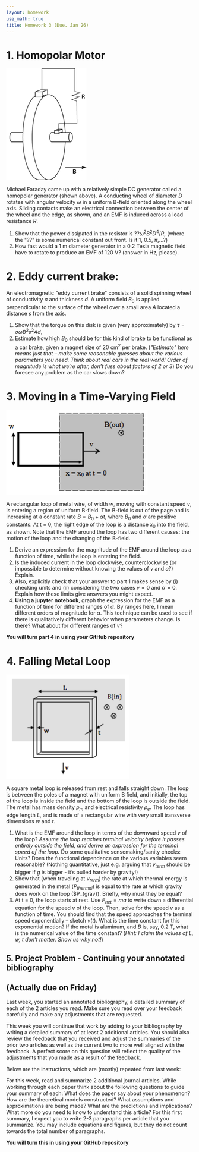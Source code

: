 ```yaml
---
layout: homework
use_math: true
title: Homework 3 (Due. Jan 26)
---
```


# 1. Homopolar Motor

![homopolar][homopolar]

[homopolar]: ./images/hw3/homopolar_motor.png

Michael Faraday came up with a relatively simple DC generator called a homopolar generator (shown above).  A conducting wheel of diameter $D$ rotates with angular velocity $\omega$ in a uniform B-field oriented along the wheel axis.  Sliding contacts make an electrical connection between the center of the wheel and the edge, as shown, and an EMF is induced across a load resistance $R$.

1. Show that the power dissipated in the resistor is $??\omega^2B^2D^4/R$, (where the "??" is some numerical constant out front. Is it 1, 0.5, $\pi$,...?)
2. How fast would a 1 m diameter generator in a 0.2 Tesla magnetic field have to rotate to produce an EMF of 120 V?  (answer in Hz, please).


# 2. Eddy current brake:

An electromagnetic "eddy current brake" consists of a solid spinning wheel of conductivity $\sigma$ and thickness $d$.  A uniform field $B_0$ is applied perpendicular to the surface of the wheel over a small area $A$ located a distance $s$ from the axis.

1. Show that the torque on this disk is given (very approximately) by $\tau = \sigma \omega B^2 s^2 A d$.
2. Estimate how high $B_0$ should be for this kind of brake to be functional as a car brake, given a magnet size of 20 $\mathrm{cm}^2$ per brake.  (*"Estimate" here means just that – make some reasonable guesses about the various parameters you need. Think about real cars in the real world! Order of magnitude is what we’re after, don’t fuss about factors of 2 or 3*) Do you foresee any problem as the car slows down?

# 3. Moving in a Time-Varying Field

![fl][fl]

[fl]: ./images/hw3/moving_loop.png

A rectangular loop of metal wire, of width $w$, moving with constant speed $v$, is entering a region of uniform B-field. The B-field is out of the page and is increasing at a constant rate $B=B_0 + \alpha t$, where $B_0$ and $\alpha$ are positive constants.  At t = 0, the right edge of the loop is a distance $x_0$ into the field, as shown. Note that the EMF around the loop has two different causes: the motion of the loop and the changing of the B-field.

1. Derive an expression for the magnitude of the EMF around the loop as a function of time, while the loop is entering the field.
2. Is the induced current in the loop clockwise, counterclockwise (or impossible to determine without knowing the values of $v$ and $a$?) Explain.
3. Also, explicitly check that your answer to part 1 makes sense by (i) checking units and (ii) considering the two cases $v = 0$ and  $\alpha = 0$.  Explain how these limits give answers you might expect.
4. **Using a jupyter notebook**, graph the expression for the EMF as a function of time for different ranges of $\alpha$. By ranges here, I mean different orders of magnitude for $\alpha$. This technique can be used to see if there is qualitatively different behavior when parameters change. Is there? What about for different ranges of $v$?

**You will turn part 4 in using your GitHub repository**

# 4. Falling Metal Loop

![loop][loop]

[loop]: ./images/hw3/square_loop_falling.png


A square metal loop is released from rest and falls straight down.  The loop is between the poles of a magnet with uniform B field, and initially, the top of the loop is inside the field and the bottom of the loop is outside the field.  The metal has mass density $\rho_m$ and electrical resistivity $\rho_e$. The loop has edge length $L$, and is made of a rectangular wire with very small transverse dimensions $w$ and $t$.

1. What is the EMF around the loop in terms of the downward speed $v$ of the loop?  *Assume the loop reaches terminal velocity before it passes entirely outside the field, and derive an expression for the terminal speed of the loop.* Do some qualitative sensemaking/sanity checks: Units? Does the functional dependence on the various variables seem reasonable? (Nothing quantitative, just e.g. arguing that $v_{term}$ should be bigger if $g$ is bigger -  it’s pulled harder by gravity!)
2. Show that (when traveling at $v_{term}$) the rate at which thermal energy is generated in the metal ($P_{thermal}$) is equal to the rate at which gravity does work on the loop ($P_{grav}).  Briefly, why must they be equal?
3. At t = 0, the loop starts at rest.  Use $F_{net} = ma$ to write down a differential equation for the speed $v$ of the loop. Then, solve for the speed $v$ as a function of time.  You should find that the speed approaches the terminal speed exponentially – sketch $v(t)$.  What is the time constant for this exponential motion? If the metal is aluminum, and $B$ is, say, 0.2 T, what is the numerical value of the time constant? (*Hint: I claim the values of L, w, t don’t matter. Show us why not!*)

## 5. Project Problem - Continuing your annotated bibliography
## (Actually due on Friday)
Last week, you started an annotated bibliography, a detailed summary of each of the 2 articles you read. Make sure you read over your feedback carefully and make any adjustments that are requested.

This week you will continue that work by adding to your bibliography by writing a detailed summary of at least 2 additional articles. You should also review the feedback that you received and adjust the summaries of the prior two articles as well as the current two to more well aligned with the feedback. A perfect score on this question will reflect the quality of the adjustments that you made as a result of the feedback.

Below are the instructions, which are (mostly) repeated from last week:

For this week, read and summarize 2 additional journal articles. While working through each paper think about the following questions to guide your summary of each: What does the paper say about your phenomenon? How are the theoretical models constructed? What assumptions and approximations are being made? What are the predictions and implications? What more do you need to know to understand this article? For this first summary, I expect you to write 2-3 paragraphs per article that you summarize. You may include equations and figures, but they do not count towards the total number of paragraphs.

**You will turn this in using your GitHub repository**

